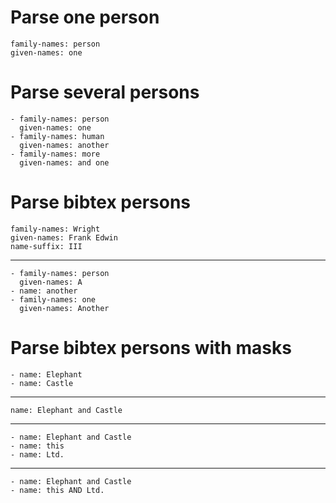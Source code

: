 # Parse one person

    family-names: person
    given-names: one

# Parse several persons

    - family-names: person
      given-names: one
    - family-names: human
      given-names: another
    - family-names: more
      given-names: and one

# Parse bibtex persons

    family-names: Wright
    given-names: Frank Edwin
    name-suffix: III

---

    - family-names: person
      given-names: A
    - name: another
    - family-names: one
      given-names: Another

# Parse bibtex persons with masks

    - name: Elephant
    - name: Castle

---

    name: Elephant and Castle

---

    - name: Elephant and Castle
    - name: this
    - name: Ltd.

---

    - name: Elephant and Castle
    - name: this AND Ltd.

